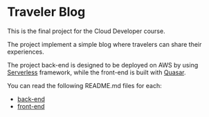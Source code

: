 # Traveler Blog

This is the final project for the Cloud Developer course.

The project implement a simple blog where travelers can share their experiences.

The project back-end is designed to be deployed on AWS by using
[Serverless](https://www.serverless.com/) framework, while the front-end 
is built with [Quasar](https://quasar.dev).

You can read the following README.md files for each:
- [back-end](./server/README.md)
- [front-end](./client/README.md)    


